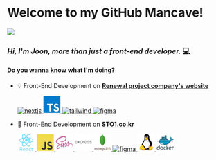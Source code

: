 <h1>Welcome to my GitHub Mancave!</h1>
<p>
  <img src="https://lh3.googleusercontent.com/fife/AK0iWDyDWjO_-MPPPEZXaWpeWBO5LycJhmxqQozJ9DpSpokLRLWqhD3NwMa34rC7bL5DWjCzyYvNMC3Cy5kwY3UhO3kUn7NqfEunHnOPEaDy69IqKIWl2v0XueyqJx7pONy-R0vNbdUzeiesuEzfJnuvUe-r-4NZtAASicSiF-8N0l6XHHIY95XV1mfD82w-rGxPQG9Sq2APmBmXo9O7_9o--UijCtZ_jvZvS_xDUde_-rgWGSFlLJfgSRFhVejVuqwHF3PBSk2NTgLsX5OufCdaFd5NLkMc6er6S6-ZzrKQVNqAelzuB3rLUKQTjaAnktH_meTpe8SXiBekRnJhefB4cXIH9HRB2yLyJaTRtE-sGRDZvpuatVntsKA2zAhN-Dkz2WM8-ZlAR8xo2EISOzCxo5T4yJCr-eJOFPayQ5Rf2sRsSjcC9cBqw3NEacygDsxkVQwx4cLMNegEvUbOIApES1HE5TL0chPuA5fqU10EfJ6sUy12Ej-bTJ2smgQatok8mbOTuWCSzvyU3nLC0w3jxSWxdHNCfD7NVysBWQ7vjeaaErgKhTGPbJJlAUmCdj-T7r7DYywaDIqPhGWw_K88AOo9UB3NKE9bDcuI1VOpoJiww_pMZNKGJ4w2KJOkYduZLPoW_xN6tJh2OqUeAT5D2vY7bGJzutwtMvZHC45NDoWBkvo5eC3xBf3DmOzRJRtjGwOhKBjpEVg5p8jHGw-mlyG_0kGjLDB43ujyGQBeMCRAJv9ssxr3TjmDHWXjuv6aN38x8PpBT-88_VY-xdYembUC7F_LqVkLkktUyvbswWnAx5jlHmRfdhX-0ZSggbF5CoH1PMlZm9S7NaJWNyIA9MsdCsp5bH2p30WrGPqTzOOPCCbyGET_YmpV2vl7SMOA8La88qYwKFrKFPqJF2LY_bT7mfKVkHinehPDRD-2byGTmjHg3ZXUP75KX2i3m6Fw6MhW0usL0gV_MD7nWkUqu-b7bhmV-nkv2BMJLs-oXL3GAeWMxWjLw7wwlEl2TmspFbUb7saeQTaz8d8ETvOnGcOFBBIxwgDdva25-RKq8O9Dss-1Gukg9BYlOvtfL0RjCtsK3st79i_EpdlFACpEiiyyYp_g28wLwG5L7Ajek7OQd4rWMO7q1dnO8BgiZgZLRdmLm1S33zdY2r1PY9qtYPq1qOMH04exSOnmNIauifiW6LcuWaSmyJfYNqGF8N4-9FARJHuSTzb0XWojvXfb8XO2nPvkdQfAfQkUP1CiKapHWCV2PrK3VdgYYkka4fvjdKOnWZLLayEzryafa6lsuR-0FzcD3OTYvhoZfWGpUc4RA75suXybkuBNmLJt19TMesGtMxM39SlMAoxilNuRiMo9u3kaKTY1XnZ_DT9KsNGPhOLcC8Ryt7MqxwSI0K7hmDYPeyW0l3Pf7ydXEUZNFT7YOgB1CTTCfZtrtRpJWuw-3kqTjz-1LsC3FuHRVFHyL4coCCxVXSV_LOdlREJ7ymlVKcI8wPpEL71J7izfSoIDYMxd6k-GgTwEls3a1VgOs95N1fV6SXU=w2560-h1291" width="160px" />
    <h3>
      <em>Hi, I'm Joon, more than just a front-end developer.</em> 💻
    </h3>
    <h4>Do you wanna know what I'm doing?</h4>

- 💡 Front-End Development on **[Renewal project company's website](https://www.nimarketing.co.kr/)**
    <p> <a href="https://nextjs.org/" target="_blank" rel="noreferrer"> <img src="https://cdn.worldvectorlogo.com/logos/nextjs-2.svg" alt="nextjs" width="40" height="40"/> </a> <a href="https://www.typescriptlang.org/" target="_blank" rel="noreferrer"> <img src="https://raw.githubusercontent.com/devicons/devicon/master/icons/typescript/typescript-original.svg" alt="typescript" width="40" height="40"/> </a> <a href="https://tailwindcss.com/" target="_blank" rel="noreferrer"> <img src="https://www.vectorlogo.zone/logos/tailwindcss/tailwindcss-icon.svg" alt="tailwind" width="40" height="40"/> </a>  <a href="https://www.figma.com/" target="_blank" rel="noreferrer"> <img src="https://www.vectorlogo.zone/logos/figma/figma-icon.svg" alt="figma" width="40" height="40"/> </a> </p>
- 📱 Front-End Development on **[STO1.co.kr](https://www.sto1.co.kr/)**
    <p> <a href="https://reactjs.org/" target="_blank" rel="noreferrer"> <img src="https://raw.githubusercontent.com/devicons/devicon/master/icons/react/react-original-wordmark.svg" alt="react" width="40" height="40"/> </a>  <a href="https://developer.mozilla.org/en-US/docs/Web/JavaScript" target="_blank" rel="noreferrer"> <img src="https://raw.githubusercontent.com/devicons/devicon/master/icons/javascript/javascript-original.svg" alt="javascript" width="40" height="40"/> </a>  <a href="https://sass-lang.com" target="_blank" rel="noreferrer"> <img src="https://raw.githubusercontent.com/devicons/devicon/master/icons/sass/sass-original.svg" alt="sass" width="40" height="40"/> </a>  <a href="https://expressjs.com" target="_blank" rel="noreferrer"> <img src="https://raw.githubusercontent.com/devicons/devicon/master/icons/express/express-original-wordmark.svg" alt="express" width="40" height="40"/> <a href="https://www.mongodb.com/" target="_blank" rel="noreferrer"> <img src="https://raw.githubusercontent.com/devicons/devicon/master/icons/mongodb/mongodb-original-wordmark.svg" alt="mongodb" width="40" height="40"/> </a>  <a href="https://www.figma.com/" target="_blank" rel="noreferrer"> <img src="https://www.vectorlogo.zone/logos/figma/figma-icon.svg" alt="figma" width="40" height="40"/> </a>  <a href="https://www.linux.org/" target="_blank" rel="noreferrer"> <img src="https://raw.githubusercontent.com/devicons/devicon/master/icons/linux/linux-original.svg" alt="linux" width="40" height="40"/> </a>  <a href="https://www.docker.com/" target="_blank" rel="noreferrer"> <img src="https://raw.githubusercontent.com/devicons/devicon/master/icons/docker/docker-original-wordmark.svg" alt="docker" width="40" height="40"/> </a> </p>

</p>
<p>
</p>
<!-- <h3>I'm a complete web solution provider. I have extensive experience in planning web services, creating comprehensive documentation, and managing numerous projects. In addition to that, I'm skilled in web design using Figma and enjoy crafting layouts with Semantic Tags.</h3>
<h3>I have a broad range of technical skills. I have completed over 10 projects using React and more than 3 projects using Next.js with App router. I introduced Test-Driven Development (TDD) and TypeScript to my current company. With regards to back-end development, I prefer using Node.js Express, but I'm also familiar with Firebase's serverless technology.<h4>
<h3>I'm particularly fond of using MongoDB with Docker images for my project databases. While I have experience using Firebase's Cloud Firestore and Oracle, MySQL, I must admit they didn't provide the best developer experience for me. In the past, I've deployed my web projects using GitHub Pages and AWS S3, EC2. However, recently, I've been really enjoying using Vercel for deployment.</h3> -->

<!--
**Joonpark4/Joonpark4** is a ✨ _special_ ✨ repository because its `README.md` (this file) appears on your GitHub profile.

Here are some ideas to get you started:

- 🔭 I’m currently working on ...
- 🌱 I’m currently learning ...
- 👯 I’m looking to collaborate on ...
- 🤔 I’m looking for help with ...
- 💬 Ask me about ...
- 📫 How to reach me: ...
- 😄 Pronouns: ...
- ⚡ Fun fact: ...
-->
